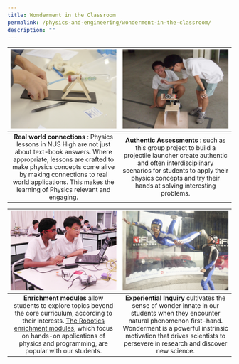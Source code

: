 ```yaml
---
title: Wonderment in the Classroom
permalink: /physics-and-engineering/wonderment-in-the-classroom/
description: ""
---
```

<table>
	<thead>
		<tr>
			<th style="width: 50%; align: center">
					<img src="/images/Physics/physics1.png" style="max-width: 100%; max-height:100%">
			</th>
			<th style="width: 50%; align: center">
				<img src="/images/Physics/physics2.png" style="max-width: 100%; max-heigth: 100%">
			</th>
		</tr>
	</thead>
	<tbody>
		<tr>
			<td style="text-align:center"> 
				<b>Real world connections</b> : Physics lessons in NUS High are not just about text-book answers. Where appropriate, lessons are crafted to make physics concepts come alive by making connections to real world applications. This makes the learning of Physics relevant and engaging.
			</td>
			<td style="text-align:center">
			<b>Authentic Assessments</b> : such as this group project to build a projectile launcher create authentic and often interdisciplinary scenarios for students to apply their physics concepts and try their hands at solving interesting problems.
			</td>
		</tr>
	</tbody>
</table>

<table>
	<thead>
		<tr>
			<th style="width: 50%; align: center">
					<img src="/images/Physics/physics10.png" style="max-width: 100%; max-height:100%">
			</th>
			<th style="width: 50%; align: center">
				<img src="/images/Physics/physics3.png" style="max-width: 100%; max-heigth: 100%">
			</th>
		</tr>
	</thead>
	<tbody>
		<tr>
			<td style="text-align:center"> 
				<b>Enrichment modules</b> allow students to explore topics beyond the core curriculum, according to their interests. <a href="/studying-at-nus-high/the-nus-high-diploma/physics-and-engineering/robotics-enrichment-module/">The Robotics enrichment modules</a>, which focus on hands-on applications of physics and programming, are popular with our students.
			</td>
			<td style="text-align:center">
				<b>Experiential Inquiry</b> cultivates the sense of wonder innate in our students when they encounter natural phenomenon first-hand. Wonderment is a powerful instrinsic motivation that drives scientists to persevere in research and discover new science.
			</td>
		</tr>
	</tbody>
</table>
